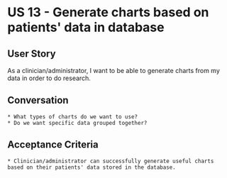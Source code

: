 US 13 - Generate charts based on patients' data in database
=======

User Story
---
As a clinician/administrator, I want to be able to generate charts from my data in order to do research.


Conversation
----
	* What types of charts do we want to use?
    * Do we want specific data grouped together?

Acceptance Criteria
----
	* Clinician/administrator can successfully generate useful charts based on their patients' data stored in the database. 